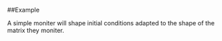 
<!---
FrozenIsBool True
-->

##Example

A simple moniter will shape initial conditions adapted to the shape of the matrix they moniter.
